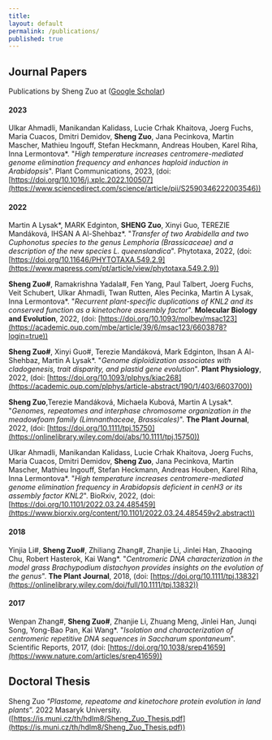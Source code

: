 ```yaml
---
title:
layout: default
permalink: /publications/
published: true
---
```


## Journal Papers

Publications by Sheng Zuo at ([Google Scholar](https://www.sciencedirect.com/science/article/pii/S2590346222003546))

#### 2023
Ulkar Ahmadli, Manikandan Kalidass, Lucie Crhak Khaitova, Joerg Fuchs, Maria Cuacos, Dmitri Demidov, **Sheng Zuo**, Jana Pecinkova, Martin Mascher, Mathieu Ingouff, Stefan Heckmann, Andreas Houben, Karel Riha, Inna Lermontova*. "*High temperature increases centromere-mediated genome elimination frequency and enhances haploid induction in Arabidopsis*". Plant Communications, 2023, (doi: [https://doi.org/10.1016/j.xplc.2022.100507](https://www.sciencedirect.com/science/article/pii/S2590346222003546))

#### 2022
Martin A Lysak*, MARK Edginton, **SHENG Zuo**, Xinyi Guo, TEREZIE Mandáková, IHSAN A Al-Shehbaz*. "*Transfer of two Arabidella and two Cuphonotus species to the genus Lemphoria (Brassicaceae) and a description of the new species L. queenslandica*". Phytotaxa, 2022, (doi: [https://doi.org/10.11646/PHYTOTAXA.549.2.9](https://www.mapress.com/pt/article/view/phytotaxa.549.2.9))

**Sheng Zuo#**, Ramakrishna Yadala#, Fen Yang, Paul Talbert, Joerg Fuchs, Veit Schubert, Ulkar Ahmadli, Twan Rutten, Ales Pecinka, Martin A Lysak, Inna Lermontova*. "*Recurrent plant-specific duplications of KNL2 and its conserved function as a kinetochore assembly factor*". **Molecular Biology and Evolution**, 2022, (doi: [https://doi.org/10.1093/molbev/msac123](https://academic.oup.com/mbe/article/39/6/msac123/6603878?login=true))

**Sheng Zuo#**, Xinyi Guo#, Terezie Mandáková, Mark Edginton, Ihsan A Al-Shehbaz, Martin A Lysak*. "*Genome diploidization associates with cladogenesis, trait disparity, and plastid gene evolution*". **Plant Physiology**, 2022, (doi: [https://doi.org/10.1093/plphys/kiac268](https://academic.oup.com/plphys/article-abstract/190/1/403/6603700))

**Sheng Zuo**,Terezie Mandáková, Michaela Kubová, Martin A Lysak*. "*Genomes, repeatomes and interphase chromosome organization in the meadowfoam family (Limnanthaceae, Brassicales)*". **The Plant Journal**, 2022, (doi: [https://doi.org/10.1111/tpj.15750](https://onlinelibrary.wiley.com/doi/abs/10.1111/tpj.15750))

Ulkar Ahmadli, Manikandan Kalidass, Lucie Crhak Khaitova, Joerg Fuchs, Maria Cuacos, Dmitri Demidov, **Sheng Zuo**, Jana Pecinkova, Martin Mascher, Mathieu Ingouff, Stefan Heckmann, Andreas Houben, Karel Riha, Inna Lermontova*. "*High temperature increases centromere-mediated genome elimination frequency in Arabidopsis deficient in cenH3 or its assembly factor KNL2*". BioRxiv, 2022, (doi: [https://doi.org/10.1101/2022.03.24.485459](https://www.biorxiv.org/content/10.1101/2022.03.24.485459v2.abstract))

#### 2018
Yinjia Li#, **Sheng Zuo#**, Zhiliang Zhang#, Zhanjie Li, Jinlei Han, Zhaoqing Chu, Robert Hasterok, Kai Wang*. "*Centromeric DNA characterization in the model grass Brachypodium distachyon provides insights on the evolution of the genus*". **The Plant Journal**, 2018, (doi: [https://doi.org/10.1111/tpj.13832](https://onlinelibrary.wiley.com/doi/full/10.1111/tpj.13832))

#### 2017
Wenpan Zhang#, **Sheng Zuo#**, Zhanjie Li, Zhuang Meng, Jinlei Han, Junqi Song, Yong-Bao Pan, Kai Wang*. "*Isolation and characterization of centromeric repetitive DNA sequences in Saccharum spontaneum*". Scientific Reports, 2017, (doi: [https://doi.org/10.1038/srep41659](https://www.nature.com/articles/srep41659))


## Doctoral Thesis

Sheng Zuo “*Plastome, repeatome and kinetochore protein evolution in land plants*”. 2022 Masaryk University.([https://is.muni.cz/th/hdlm8/Sheng_Zuo_Thesis.pdf](https://is.muni.cz/th/hdlm8/Sheng_Zuo_Thesis.pdf))

